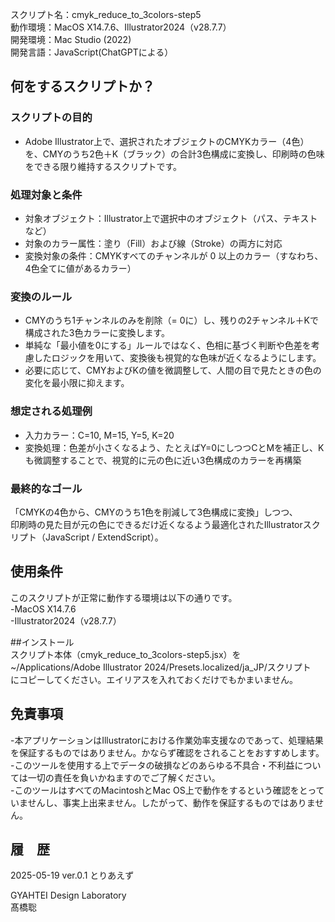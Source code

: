 スクリプト名：cmyk_reduce_to_3colors-step5  
動作環境：MacOS X14.7.6、Illustrator2024（v28.7.7）  
開発環境：Mac Studio (2022)  
開発言語：JavaScript(ChatGPTによる）  


## 何をするスクリプトか？  
### スクリプトの目的
- Adobe Illustrator上で、選択されたオブジェクトのCMYKカラー（4色）を、CMYのうち2色＋K（ブラック）の合計3色構成に変換し、印刷時の色味をできる限り維持するスクリプトです。  

### 処理対象と条件  
- 対象オブジェクト：Illustrator上で選択中のオブジェクト（パス、テキストなど）  
- 対象のカラー属性：塗り（Fill）および線（Stroke）の両方に対応  
- 変換対象の条件：CMYKすべてのチャンネルが 0 以上のカラー（すなわち、4色全てに値があるカラー）  

### 変換のルール  
- CMYのうち1チャンネルのみを削除（= 0に）し、残りの2チャンネル＋Kで構成された3色カラーに変換します。   
- 単純な「最小値を0にする」ルールではなく、色相に基づく判断や色差を考慮したロジックを用いて、変換後も視覚的な色味が近くなるようにします。   
- 必要に応じて、CMYおよびKの値を微調整して、人間の目で見たときの色の変化を最小限に抑えます。   

### 想定される処理例  
- 入力カラー：C=10, M=15, Y=5, K=20  
- 変換処理：色差が小さくなるよう、たとえばY=0にしつつCとMを補正し、Kも微調整することで、視覚的に元の色に近い3色構成のカラーを再構築  

### 最終的なゴール  
「CMYKの4色から、CMYのうち1色を削減して3色構成に変換」しつつ、  
印刷時の見た目が元の色にできるだけ近くなるよう最適化されたIllustratorスクリプト（JavaScript / ExtendScript）。  

## 使用条件  
このスクリプトが正常に動作する環境は以下の通りです。  
-MacOS X14.7.6  
-Illustrator2024（v28.7.7）  


##インストール  
スクリプト本体（cmyk_reduce_to_3colors-step5.jsx）を  
~/Applications/Adobe Illustrator 2024/Presets.localized/ja_JP/スクリプト  
にコピーしてください。エイリアスを入れておくだけでもかまいません。  

## 免責事項  
-本アプリケーションはIllustratorにおける作業効率支援なのであって、処理結果を保証するものではありません。かならず確認をされることをおすすめします。  
-このツールを使用する上でデータの破損などのあらゆる不具合・不利益については一切の責任を負いかねますのでご了解ください。  
-このツールはすべてのMacintoshとMac OS上で動作をするという確認をとっていませんし、事実上出来ません。したがって、動作を保証するものではありません。  

## 履　歴  
2025-05-19	ver.0.1	とりあえず  

GYAHTEI Design Laboratory  
髙橋聡  
